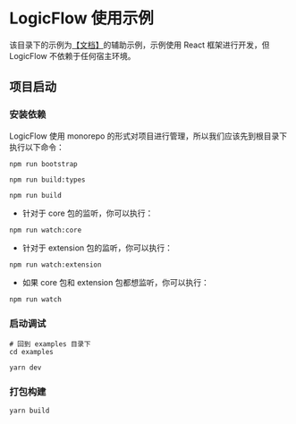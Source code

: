 # LogicFlow 使用示例

该目录下的示例为[【文档】](http://logic-flow.org/)的辅助示例，示例使用 React 框架进行开发，但 LogicFlow 不依赖于任何宿主环境。

## 项目启动

### 安装依赖

LogicFlow 使用 monorepo 的形式对项目进行管理，所以我们应该先到根目录下执行以下命令：

```shell
npm run bootstrap

npm run build:types

npm run build
```

- 针对于 core 包的监听，你可以执行：

```shell
npm run watch:core
```

- 针对于 extension 包的监听，你可以执行：

```shell
npm run watch:extension
```

- 如果 core 包和 extension 包都想监听，你可以执行：

```shell
npm run watch
```

### 启动调试

```shell
# 回到 examples 目录下
cd examples

yarn dev
```

### 打包构建

```shell
yarn build
```
